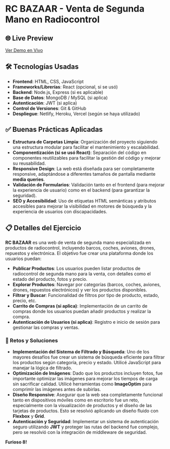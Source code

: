 # RC BAZAAR - Venta de Segunda Mano en Radiocontrol

## 🌐 Live Preview
[Ver Demo en Vivo](https://rcbazaar.netlify.app/) 

## 🛠️ Tecnologías Usadas
- **Frontend**: HTML, CSS, JavaScript
- **Frameworks/Librerías**: React (opcional, si se usó)
- **Backend**: Node.js, Express (si es aplicable)
- **Base de Datos**: MongoDB / MySQL (si aplica)
- **Autenticación**: JWT (si aplica)
- **Control de Versiones**: Git & GitHub
- **Despliegue**: Netlify, Heroku, Vercel (según se haya utilizado)

## ✅ Buenas Prácticas Aplicadas
- **Estructura de Carpetas Limpia**: Organización del proyecto siguiendo una estructura modular para facilitar el mantenimiento y escalabilidad.
- **Componentización (si se usó React)**: Separación del código en componentes reutilizables para facilitar la gestión del código y mejorar su reusabilidad.
- **Responsive Design**: La web está diseñada para ser completamente responsive, adaptándose a diferentes tamaños de pantalla mediante **media queries**.
- **Validación de Formularios**: Validación tanto en el frontend (para mejorar la experiencia de usuario) como en el backend (para garantizar la seguridad).
- **SEO y Accesibilidad**: Uso de etiquetas HTML semánticas y atributos accesibles para mejorar la visibilidad en motores de búsqueda y la experiencia de usuarios con discapacidades.

## 📋 Detalles del Ejercicio
**RC BAZAAR** es una web de venta de segunda mano especializada en productos de radiocontrol, incluyendo barcos, coches, aviones, drones, repuestos y electrónica. El objetivo fue crear una plataforma donde los usuarios puedan:

- **Publicar Productos**: Los usuarios pueden listar productos de radiocontrol de segunda mano para la venta, con detalles como el estado del producto, fotos y precio.
- **Explorar Productos**: Navegar por categorías (barcos, coches, aviones, drones, repuestos electrónicos) y ver los productos disponibles.
- **Filtrar y Buscar**: Funcionalidad de filtros por tipo de producto, estado, precio, etc.
- **Carrito de Compras (si aplica)**: Implementación de un carrito de compras donde los usuarios puedan añadir productos y realizar la compra.
- **Autenticación de Usuarios (si aplica)**: Registro e inicio de sesión para gestionar las compras y ventas.

### 🚧 Retos y Soluciones
- **Implementación del Sistema de Filtrado y Búsqueda**: Uno de los mayores desafíos fue crear un sistema de búsqueda eficiente para filtrar los productos según categoría, precio y estado. Utilicé JavaScript para manejar la lógica de filtrado.
- **Optimización de Imágenes**: Dado que los productos incluyen fotos, fue importante optimizar las imágenes para mejorar los tiempos de carga sin sacrificar calidad. Utilicé herramientas como **ImageOptim** para comprimir las imágenes antes de subirlas.
- **Diseño Responsive**: Asegurar que la web sea completamente funcional tanto en dispositivos móviles como en escritorio fue un reto, especialmente con la visualización de productos y el diseño de las tarjetas de productos. Esto se resolvió aplicando un diseño fluido con **Flexbox** y **Grid**.
- **Autenticación y Seguridad**: Implementar un sistema de autenticación seguro utilizando **JWT** y proteger las rutas del backend fue complejo, pero se resolvió con la integración de middleware de seguridad.


**Furioso 8!**
